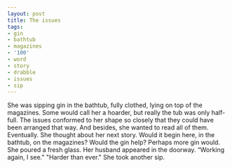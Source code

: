 ```yaml
---
layout: post
title: The issues
tags:
- gin
- bathtub
- magazines
- '100'
- word
- story
- drabble
- issues
- sip
---
```

She was sipping gin in the bathtub, fully clothed, lying on top of the magazines. Some would call her a hoarder, but really the tub was only half-full. The issues conformed to her shape so closely that they could have been arranged that way. And besides, she wanted to read all of them. Eventually.
She thought about her next story. Would it begin here, in the bathtub, on the magazines? Would the gin help? Perhaps more gin would. She poured a fresh glass.
Her husband appeared in the doorway. “Working again, I see."
"Harder than ever." She took another sip. 
